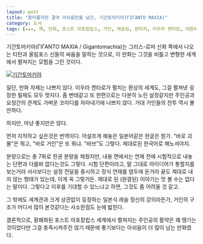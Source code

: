 ```yaml
---
layout: post
title: "흥미롭지만 결국 아쉬움만을 남긴, 기간토마키아(ΓΙΓΑΝΤΟ ΜΑΧΙΑ)"
category: 도서
tags: [★★★, 책, 만화, 포스트 아포칼립스, 거인, 레슬링, 판타지, 미우라 켄타로, 대원씨아이]
---
```


기간토마키아(ΓΙΓΑΝΤΟ ΜΑΧΙΑ / Gigantomachia)는 그리스-로마 신화 쪽에서 나오는 티탄과 올림포스 신들의 싸움을 말하는 것으로, 이 만화는 그것을 비틀고 변형한 세계에서 펼쳐지는 모험을 그린 것이다.

[![기간토마키아](https://lh6.googleusercontent.com/-uUcLXXbX5NM/VSEt0Q365-I/AAAAAAAAPNo/ZjXY_QHOoCM/w270/gigantomachia.jpg "거인과 신들의 전쟁을 모티브로 한 판타지 모험 만화다.")](http://www.aladin.co.kr/shop/wproduct.aspx?ISBN=1157542018&ttbkey=ttbreznoa0249001&COPYPaper=1)

일단, 만화 자체는 나쁘지 않다. 미우라 켄타로가 펼치는 환상의 세계도, 그걸 펼쳐낸 굉장한 필체도 모두 멋지다. 좀 변태같고 또 한편으로는 다분히 노린 설정같지만 주인공과 요정간의 관계도 가벼운 코미디를 자아내기에 나쁘지 않다. 거대 거인들의 전투 역시 볼만하다.

하지만, 마냥 좋지만은 않다.

먼저 지적하고 싶은것은 번역이다. 어설프게 해놓은 일본어같은 한글은 뭔가. "바로 괴물"은 뭐고, "바로 거인"은 또 뭐냐. "바브"도 그렇다. 제대로된 한국어로 해노셔야지.

분량으로는 총 7화로 한권 분량을 채웠지만, 내용 면에서는 연재 전에 시험적으로 내놓는 단편과 다를바 없다는것도 그렇다. 시험 단편이라고, 말 그대로 아이디어가 통할지를 보는거라 서사보다는 설정 전달을 중시하고 정식 연재를 염두에 둔거라 끝도 제대로 내지 않는 형태가 있는데, 이게 꼭 그렇거든. 제대로 된 (완결된) 이야기는 맛 볼 수는 없다는 말이다. 그렇다고 이후를 기대할 수 있느냐고 하면, 그것도 좀 어려울 것 같고.

그 밖에도 세계관과 크게 상관없이 등장하는 일본식 레슬 정신의 강의라든가, 거인의 구조가 어디서 많이 본것같다는 사소한점도 눈에 밟힌다.

결론적으로, 황폐화된 포스트 아포칼립스 세계에서 펼쳐지는 주인공의 활약은 꽤 땡기는 것이었다만 그걸 충족시켜주진 않기 때문에 좋기보다는 아쉬움이 더 많이 남는 만화였다.
